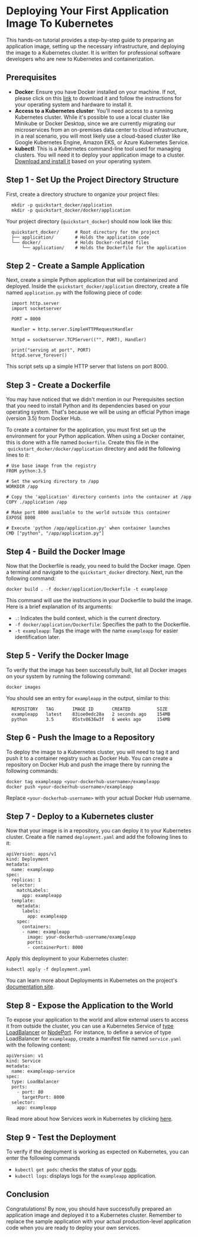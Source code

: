# Deploying Your First Application Image To Kubernetes

This hands-on tutorial provides a step-by-step guide to preparing an application image, setting up the necessary infrastructure, and deploying the image to a Kubernetes cluster. It is written for professional software developers who are new to Kubernetes and containerization.

## Prerequisites

- **Docker**: Ensure you have Docker installed on your machine. If not, please click on this [link](https://www.docker.com/get-started/) to download it and follow the instructions for your operating system and hardware to install it.
- **Access to a Kubernetes cluster**: You'll need access to a running Kubernetes cluster. While it's possible to use a local cluster like Minikube or Docker Desktop, since we are currently migrating our microservices from an on-premises data center to cloud infrastructure, in a real scenario, you will most likely use a cloud-based cluster like Google Kubernetes Engine, Amazon EKS, or Azure Kubernetes Service.
- **kubectl**: This is a Kubernetes command-line tool used for managing clusters. You will need it to deploy your application image to a cluster. [Download and install it](https://kubernetes.io/docs/tasks/tools) based on your operating system.

## Step 1 - Set Up the Project Directory Structure

First, create a directory structure to organize your project files:

```
  mkdir -p quickstart_docker/application
  mkdir -p quickstart_docker/docker/application
```

Your project directory (`quickstart_docker`) should now look like this:

```
  quickstart_docker/      # Root directory for the project
  ├── application/        # Holds the application code
  └── docker/             # Holds Docker-related files
      └── application/    # Holds the Dockerfile for the application
```

## Step 2 - Create a Sample Application

Next, create a simple Python application that will be containerized and deployed. Inside the `quickstart_docker/application` directory, create a file named `application.py` with the following piece of code:

```
  import http.server
  import socketserver

  PORT = 8000

  Handler = http.server.SimpleHTTPRequestHandler

  httpd = socketserver.TCPServer(("", PORT), Handler)

  print("serving at port", PORT)
  httpd.serve_forever()
```

This script sets up a simple HTTP server that listens on port 8000.

## Step 3 - Create a Dockerfile

You may have noticed that we didn't mention in our Prerequisites section that you need to install Python and its dependencies based on your operating system. That's because we will be using an official Python image (version 3.5) from Docker Hub.

To create a container for the application, you must first set up the environment for your Python application. When using a Docker container, this is done with a file named `Dockerfile`. Create this file in the  `quickstart_docker/docker/application` directory and add the following lines to it:

```
# Use base image from the registry
FROM python:3.5

# Set the working directory to /app
WORKDIR /app

# Copy the 'application' directory contents into the container at /app
COPY ./application /app

# Make port 8000 available to the world outside this container
EXPOSE 8000

# Execute 'python /app/application.py' when container launches
CMD ["python", "/app/application.py"]
```

## Step 4 - Build the Docker Image

Now that the Dockerfile is ready, you need to build the Docker image. Open a terminal and navigate to the `quickstart_docker` directory. Next, run the following command:

`docker build . -f docker/application/Dockerfile -t exampleapp`

This command will use the instructions in your Dockerfile to build the image. Here is a brief explanation of its arguments:

- `.`: Indicates the build context, which is the current directory.
- `-f docker/application/Dockerfile`: Specifies the path to the Dockerfile.
- `-t exampleapp`: Tags the image with the name `exampleapp` for easier identification later.

## Step 5 - Verify the Docker Image

To verify that the image has been successfully built, list all Docker images on your system by running the following command:

`docker images`

You should see an entry for `exampleapp` in the output, similar to this:

```
  REPOSITORY   TAG       IMAGE ID       CREATED          SIZE
  exampleapp   latest    83ioe0edc28a   2 seconds ago    154MB
  python       3.5       05stv8636w3f   6 weeks ago      154MB
```

## Step 6 - Push the Image to a Repository

To deploy the image to a Kubernetes cluster, you will need to tag it and push it to a container registry such as Docker Hub. You can create a repository on Docker Hub and push the image there by running the following commands:

```
docker tag exampleapp <your-dockerhub-username>/exampleapp
docker push <your-dockerhub-username>/exampleapp
```

Replace `<your-dockerhub-username>` with your actual Docker Hub username.

## Step 7 - Deploy to a Kubernetes cluster

Now that your image is in a repository, you can deploy it to your Kubernetes cluster. Create a file named `deployment.yaml` and add the following lines to it:

```
apiVersion: apps/v1
kind: Deployment
metadata:
  name: exampleapp
spec:
  replicas: 1
  selector:
    matchLabels:
      app: exampleapp
  template:
    metadata:
      labels:
        app: exampleapp
    spec:
      containers:
      - name: exampleapp
        image: your-dockerhub-username/exampleapp
        ports:
        - containerPort: 8000
```

Apply this deployment to your Kubernetes cluster:

```
kubectl apply -f deployment.yaml
```

You can learn more about Deployments in Kubernetes on the project's [documentation site](https://kubernetes.io/docs/concepts/workloads/controllers/deployment/).

## Step 8 - Expose the Application to the World

To expose your application to the world and allow external users to access it from outside the cluster, you can use a Kubernetes Service of [type LoadBalancer](https://kubernetes.io/docs/concepts/services-networking/service/#loadbalancer) or [NodePort](https://kubernetes.io/docs/concepts/services-networking/service/#type-nodeport). For instance, to define a service of type LoadBalancer for `exampleapp`, create a manifest file named `service.yaml` with the following content:

```
apiVersion: v1
kind: Service
metadata:
  name: exampleapp-service
spec:
  type: LoadBalancer
  ports:
    - port: 80
      targetPort: 8000
  selector:
    app: exampleapp
```

Read more about how Services work in Kubernetes by clicking [here](https://kubernetes.io/docs/concepts/services-networking/service/#services-in-kubernetes).

## Step 9 - Test the Deployment

To verify if the deployment is working as expected on Kubernetes, you can enter the following commands

- `kubectl get pods`: checks the status of your [pods](https://kubernetes.io/docs/concepts/workloads/pods/).
- `kubectl logs`: displays logs for the `exampleapp` application.

## Conclusion

Congratulations! By now, you should have successfully prepared an application image and deployed it to a Kubernetes cluster. Remember to replace the sample application with your actual production-level application code when you are ready to deploy your own services.
